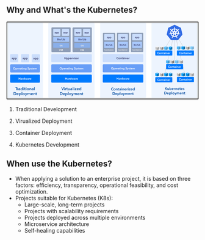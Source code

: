 ## Why and What's the Kubernetes?

<p align='center'>
<img src='images/kub.png'>
</p>


1. Traditional Development

2. Virualized Deployment

3. Container Deployment

4. Kubernetes Development


## When use the Kubernetes?

+ When applying a solution to an enterprise project, it is based on three factors: efficiency, transparency, operational feasibility, and cost optimization.
+ Projects suitable for Kubernetes (K8s):
  + Large-scale, long-term projects
  + Projects with scalability requirements
  + Projects deployed across multiple environments
  + Microservice architecture
  + Self-healing capabilities
  